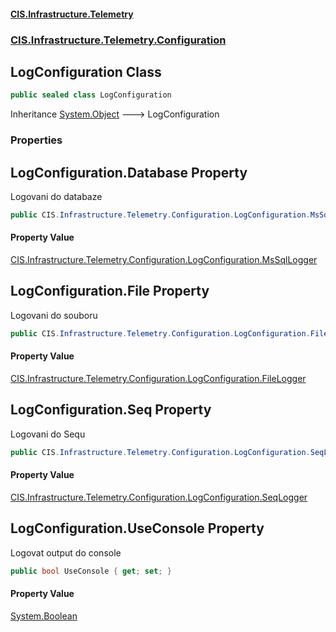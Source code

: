 #### [CIS.Infrastructure.Telemetry](index.md 'index')
### [CIS.Infrastructure.Telemetry.Configuration](CIS.Infrastructure.Telemetry.Configuration.md 'CIS.Infrastructure.Telemetry.Configuration')

## LogConfiguration Class

```csharp
public sealed class LogConfiguration
```

Inheritance [System.Object](https://docs.microsoft.com/en-us/dotnet/api/System.Object 'System.Object') &#129106; LogConfiguration
### Properties

<a name='CIS.Infrastructure.Telemetry.Configuration.LogConfiguration.Database'></a>

## LogConfiguration.Database Property

Logovani do databaze

```csharp
public CIS.Infrastructure.Telemetry.Configuration.LogConfiguration.MsSqlLogger? Database { get; set; }
```

#### Property Value
[CIS.Infrastructure.Telemetry.Configuration.LogConfiguration.MsSqlLogger](https://docs.microsoft.com/en-us/dotnet/api/CIS.Infrastructure.Telemetry.Configuration.LogConfiguration.MsSqlLogger 'CIS.Infrastructure.Telemetry.Configuration.LogConfiguration.MsSqlLogger')

<a name='CIS.Infrastructure.Telemetry.Configuration.LogConfiguration.File'></a>

## LogConfiguration.File Property

Logovani do souboru

```csharp
public CIS.Infrastructure.Telemetry.Configuration.LogConfiguration.FileLogger? File { get; set; }
```

#### Property Value
[CIS.Infrastructure.Telemetry.Configuration.LogConfiguration.FileLogger](https://docs.microsoft.com/en-us/dotnet/api/CIS.Infrastructure.Telemetry.Configuration.LogConfiguration.FileLogger 'CIS.Infrastructure.Telemetry.Configuration.LogConfiguration.FileLogger')

<a name='CIS.Infrastructure.Telemetry.Configuration.LogConfiguration.Seq'></a>

## LogConfiguration.Seq Property

Logovani do Sequ

```csharp
public CIS.Infrastructure.Telemetry.Configuration.LogConfiguration.SeqLogger? Seq { get; set; }
```

#### Property Value
[CIS.Infrastructure.Telemetry.Configuration.LogConfiguration.SeqLogger](https://docs.microsoft.com/en-us/dotnet/api/CIS.Infrastructure.Telemetry.Configuration.LogConfiguration.SeqLogger 'CIS.Infrastructure.Telemetry.Configuration.LogConfiguration.SeqLogger')

<a name='CIS.Infrastructure.Telemetry.Configuration.LogConfiguration.UseConsole'></a>

## LogConfiguration.UseConsole Property

Logovat output do console

```csharp
public bool UseConsole { get; set; }
```

#### Property Value
[System.Boolean](https://docs.microsoft.com/en-us/dotnet/api/System.Boolean 'System.Boolean')